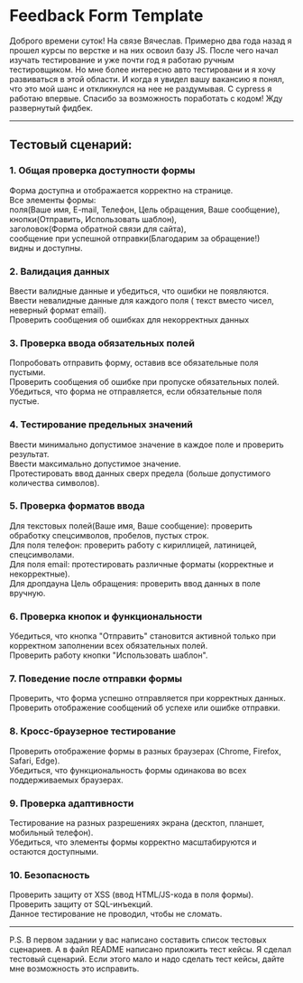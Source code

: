 # Feedback Form Template

Доброго времени суток! На связе Вячеслав. Примерно два года назад я прошел курсы по верстке и на них освоил базу JS. После чего начал изучать тестирование и уже почти год я работаю ручным тестировщиком. Но мне более интересно авто тестировани и я хочу развиваться в этой области. И когда я увидел вашу вакансию я понял, что это мой шанс и откликнулся на нее не раздумывая. С cypress я работаю впервые. Спасибо за возможность поработать с кодом! Жду развернутый фидбек.

---

## Тестовый сценарий:

### 1. Общая проверка доступности формы
Форма доступна и отображается корректно на странице. <br />
Все элементы формы: <br />
поля(Ваше имя, E-mail, Телефон, Цель обращения, Ваше сообщение), <br />
кнопки(Отправить, Использовать шаблон),<br />
заголовок(Форма обратной связи для сайта), <br />
сообщение при успешной отправки(Благодарим за обращение!)<br />
видны и доступны.

### 2. Валидация данных
Ввести валидные данные и убедиться, что ошибки не появляются.<br />
Ввести невалидные данные для каждого поля ( текст вместо чисел, неверный формат email).<br />
Проверить сообщения об ошибках для некорректных данных

### 3. Проверка ввода обязательных полей
Попробовать отправить форму, оставив все обязательные поля пустыми.<br />
Проверить сообщения об ошибке при пропуске обязательных полей.<br />
Убедиться, что форма не отправляется, если обязательные поля пустые.

### 4. Тестирование предельных значений
Ввести минимально допустимое значение в каждое поле и проверить результат.<br />
Ввести максимально допустимое значение.<br />
Протестировать ввод данных сверх предела (больше допустимого количества символов).

### 5. Проверка форматов ввода
Для текстовых полей(Ваше имя, Ваше сообщение): проверить обработку спецсимволов, пробелов, пустых строк.<br />
Для поля телефон: проверить работу с кириллицей, латиницей, спецсимволами.<br />
Для поля email: протестировать различные форматы (корректные и некорректные).<br />
Для дропдауна Цель обращения: проверить ввод данных в поле вручную.

### 6. Проверка кнопок и функциональности
Убедиться, что кнопка "Отправить" становится активной только при корректном заполнении всех обязательных полей.<br />
Проверить работу кнопки "Использовать шаблон".

### 7. Поведение после отправки формы
Проверить, что форма успешно отправляется при корректных данных.<br />
Проверить отображение сообщений об успехе или ошибке отправки.

### 8. Кросс-браузерное тестирование
Проверить отображение формы в разных браузерах (Chrome, Firefox, Safari, Edge).<br />
Убедиться, что функциональность формы одинакова во всех поддерживаемых браузерах.

### 9. Проверка адаптивности
Тестирование на разных разрешениях экрана (десктоп, планшет, мобильный телефон).<br />
Убедиться, что элементы формы корректно масштабируются и остаются доступными.

### 10. Безопасность
Проверить защиту от XSS (ввод HTML/JS-кода в поля формы).<br />
Проверить защиту от SQL-инъекций.<br />
Данное тестирование не проводил, чтобы не сломать.

---

P.S. В первом задании у вас написано составить список тестовых сценариев. А в файл README написано приложить тест кейсы. Я сделал тестовый сценарий. Если этого мало и надо сделать тест кейсы, дайте мне возможность это исправить.

